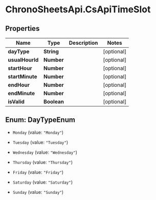 # ChronoSheetsApi.CsApiTimeSlot

## Properties
Name | Type | Description | Notes
------------ | ------------- | ------------- | -------------
**dayType** | **String** |  | [optional] 
**usualHourId** | **Number** |  | [optional] 
**startHour** | **Number** |  | [optional] 
**startMinute** | **Number** |  | [optional] 
**endHour** | **Number** |  | [optional] 
**endMinute** | **Number** |  | [optional] 
**isValid** | **Boolean** |  | [optional] 


<a name="DayTypeEnum"></a>
## Enum: DayTypeEnum


* `Monday` (value: `"Monday"`)

* `Tuesday` (value: `"Tuesday"`)

* `Wednesday` (value: `"Wednesday"`)

* `Thursday` (value: `"Thursday"`)

* `Friday` (value: `"Friday"`)

* `Saturday` (value: `"Saturday"`)

* `Sunday` (value: `"Sunday"`)




